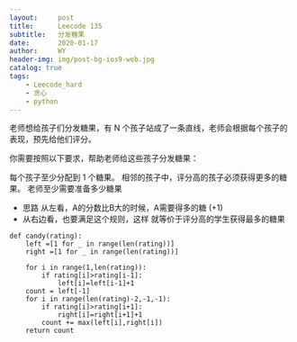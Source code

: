 ```yaml
---
layout:     post
title:      Leecode 135
subtitle:   分发糖果
date:       2020-01-17
author:     WY
header-img: img/post-bg-ios9-web.jpg
catalog: true
tags:
    - Leecode_hard
    - 贪心
    - python
---
```


老师想给孩子们分发糖果，有 N 个孩子站成了一条直线，老师会根据每个孩子的表现，预先给他们评分。

你需要按照以下要求，帮助老师给这些孩子分发糖果：

每个孩子至少分配到 1 个糖果。
相邻的孩子中，评分高的孩子必须获得更多的糖果。
老师至少需要准备多少糖果

- 思路 从左看，A的分数比B大的时候，A需要得多的糖 (+1)
- 从右边看，也要满足这个规则，这样 就等价于评分高的学生获得最多的糖果

```
def candy(rating):
    left =[1 for _ in range(len(rating))]
    right =[1 for _ in range(len(rating))]
    
    for i in range(1,len(rating)):
        if rating[i]>rating[i-1]:
            left[i]=left[i-1]+1
    count = left[-1]
    for i in range(len(rating)-2,-1,-1):
        if rating[i]>rating[i+1]:
            right[i]=right[i+1]+1
        count += max(left[i],right[i])
    return count
```